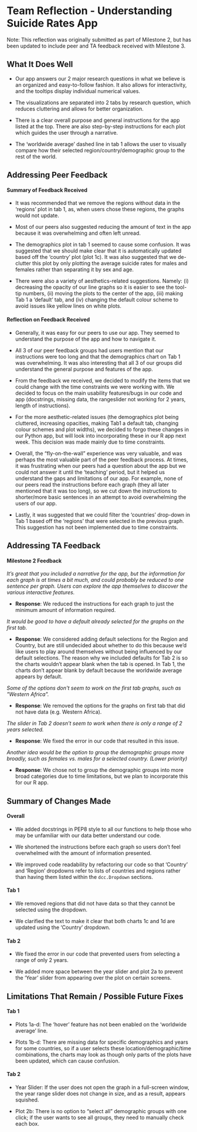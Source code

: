 # Team Reflection - Understanding Suicide Rates App

Note: This reflection was originally submitted as part of Milestone 2, but has been updated to include peer and TA feedback received with Milestone 3. 

## What It Does Well 

- Our app answers our 2 major research questions in what we believe is an organized and easy-to-follow fashion. It also allows for interactivity, and the tooltips display individual numerical values.

- The visualizations are separated into 2 tabs by research question, which reduces cluttering and allows for better organization.

- There is a clear overall purpose and general instructions for the app listed at the top. There are also step-by-step instructions for each plot which guides the user through a narrative.

- The ‘worldwide average’ dashed line in tab 1 allows the user to visually compare how their selected region/country/demographic group to the rest of the world. 

## Addressing Peer Feedback

#### Summary of Feedback Received
- It was recommended that we remove the regions without data in the ‘regions’ plot in tab 1, as, when users chose these regions, the graphs would not update. 

- Most of our peers also suggested reducing the amount of text in the app because it was overwhelming and often left unread. 

- The demographics plot in tab 1 seemed to cause some confusion. It was suggested that we should make clear that it is automatically updated based off the ‘country’ plot (plot 1c). It was also suggested that we de-clutter this plot by only plotting the average suicide rates for males and females rather than separating it by sex and age. 

- There were also a variety of aesthetics-related suggestions. Namely: (i) decreasing the opacity of our line graphs so it is easier to see the tool-tip numbers, (ii) moving the plots to the center of the app, (iii) making Tab 1 a ‘default’ tab, and (iv) changing the default colour scheme to avoid issues like yellow lines on white plots.


#### Reflection on Feedback Received
- Generally, it was easy for our peers to use our app. They seemed to understand the purpose of the app and how to navigate it.

- All 3 of our peer feedback groups had users mention that our instructions were too long and that the demographics chart on Tab 1 was overwhelming. It was also interesting that all 3 of our groups did understand the general purpose and features of the app. 

- From the feedback we received, we decided to modify the items that we could change with the time constraints we were working with. We decided to focus on the main usability features/bugs in our code and app (docstrings, missing data, the rangeslider not working for 2 years, length of instructions). 

- For the more aesthetic-related issues (the demographics plot being cluttered, increasing opacities, making Tab1 a default tab, changing colour schemes and plot widths), we decided to forgo these changes in our Python app, but will look into incorporating these in our R app next week. This decision was made mainly due to time constraints.

- Overall, the “fly-on-the-wall” experience was very valuable, and was perhaps the most valuable part of the peer feedback process. At times, it was frustrating when our peers had a question about the app but we could not answer it until the ‘teaching’ period, but it helped us understand the gaps and limitations of our app. For example, none of our peers read the instructions before each graph (they all later mentioned that it was too long), so we cut down the instructions to shorter/more basic sentences in an attempt to avoid overwhelming the users of our app. 

- Lastly, it was suggested that we could filter the ‘countries’ drop-down in Tab 1 based off the ‘regions’ that were selected in the previous graph. This suggestion has not been implemented due to time constraints.


## Addressing TA Feedback

#### Milestone 2 Feedback 

*It’s great that you included a narrative for the app, but the information for each graph is at times a bit much, and could probably be reduced to one sentence per graph. Users can explore the app themselves to discover the various interactive features.*
- **Response**: We reduced the instructions for each graph to just the minimum amount of information required. 



*It would be good to have a default already selected for the graphs on the first tab.*
- **Response**: We considered adding default selections for the Region and Country, but are still undecided about whether to do this because we’d like users to play around themselves without being influenced by our default selections. The reason why we included defaults for Tab 2 is so the charts wouldn’t appear blank when the tab is opened. In Tab 1, the charts don’t appear blank by default because the worldwide average appears by default.



*Some of the options don't seem to work on the first tab graphs, such as "Western Africa".*
- **Response**: We removed the options for the graphs on first tab that did not have data (e.g. Western Africa). 



*The slider in Tab 2 doesn’t seem to work when there is only a range of 2 years selected.*
- **Response**: We fixed the error in our code that resulted in this issue.



*Another idea would be the option to group the demographic groups more broadly, such as females vs. males for a selected country. (Lower priority)*
- **Response**: We chose not to group the demographic groups into more broad categories due to time limitations, but we plan to incorporate this for our R app. 

## Summary of Changes Made

#### Overall
- We added docstrings in PEP8 style to all our functions to help those who may be unfamiliar with our data better understand our code.

- We shortened the instructions before each graph so users don’t feel overwhelmed with the amount of information presented.

- We improved code readability by refactoring our code so that ‘Country’ and ‘Region’ dropdowns refer to lists of countries and regions rather than having them listed within the `dcc.Dropdown` sections.

#### Tab 1
- We removed regions that did not have data so that they cannot be selected using the dropdown.

- We clarified the text to make it clear that both charts 1c and 1d are updated using the ‘Country’ dropdown.


#### Tab 2
- We fixed the error in our code that prevented users from selecting a range of only 2 years.  

- We added more space between the year slider and plot 2a to prevent the ‘Year’ slider from appearing over the plot on certain screens.


## Limitations That Remain / Possible Future Fixes

#### Tab 1
- Plots 1a-d: The ‘hover’ feature has not been enabled on the ‘worldwide average’ line.

- Plots 1b-d: There are missing data for specific demographics and years for some countries, so if a user selects these location/demographic/time combinations, the charts may look as though only parts of the plots have been updated, which can cause confusion.


#### Tab 2
- Year Slider: If the user does not open the graph in a full-screen window, the year range slider does not change in size, and as a result, appears squished.

- Plot 2b: There is no option to “select all” demographic groups with one click; if the user wants to see all groups, they need to manually check each box.


